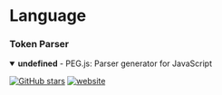 # Language



### Token Parser

<details open>
<summary><strong>undefined</strong> - PEG.js: Parser generator for JavaScript</summary>

[![GitHub stars](https://img.shields.io/github/stars/pegjs/pegjs?style=flat-square)](https://github.com/pegjs/pegjs) [![website](https://img.shields.io/badge/website-home-yellowgreen?style=flat-square)](https://pegjs.org/)


</details>
